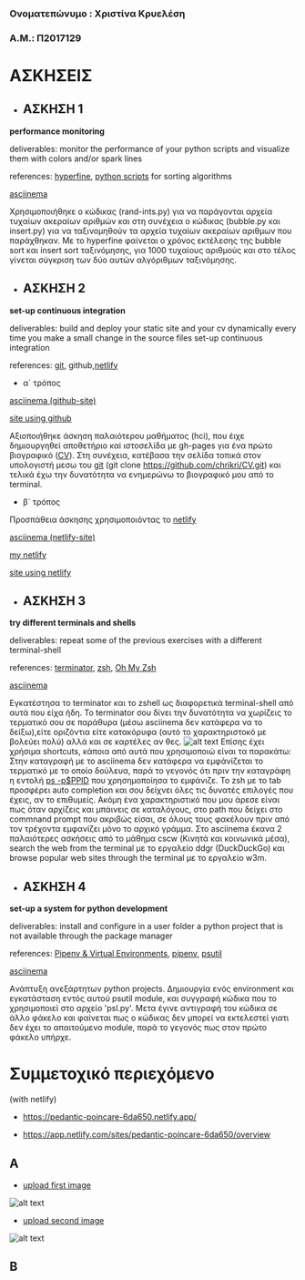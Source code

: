 ### Ονοματεπώνυμο : Χριστίνα Κρυελέση 
### Α.Μ.: Π2017129


# ΑΣΚΗΣΕΙΣ

* ## ΑΣΚΗΣΗ 1
**performance monitoring**

deliverables: monitor the performance of your python scripts and visualize them with colors and/or spark lines

references: [hyperfine](https://github.com/sharkdp/hyperfine), [python scripts](https://medium.com/@george.seif94/a-tour-of-the-top-5-sorting-algorithms-with-python-code-43ea9aa02889) for sorting algorithms

[asciinema](https://asciinema.org/a/JvpO6wWi3Dt9YaQ8d7Qs3iYis)

  Χρησιμοποιήθηκε ο κώδικας (rand-ints.py) για να παράγονται αρχεία τυχαίων ακεραίων αριθμών και στη συνέχεια ο κώδικας (bubble.py και insert.py)  για να ταξινομηθούν τα αρχεία τυχαίων ακεραίων αριθμων που παράχθηκαν. Με το hyperfine φαίνεται ο χρόνος εκτέλεσης της bubble sort και insert sort ταξινόμησης, για 1000 τυχαίους αριθμούς και στο τέλος γίνεται σύγκριση των δύο αυτών αλγόριθμων ταξινόμησης.



* ## ΑΣΚΗΣΗ 2
**set-up continuous integration**

deliverables: build and deploy your static site and your cv dynamically every time you make a small change in the source files set-up continuous integration 

references: [git](https://git-scm.com/book/en/v2/Git-Basics-Getting-a-Git-Repository), github,[netlify](https://www.netlify.com/)

* α´ τρόπος

[asciinema (github-site)](https://asciinema.org/a/ProG5WQxS9StxaYug4sA9RkVt)

[site using github](https://chrikri.github.io/CV/)

  Αξιοποιήθηκε άσκηση παλαιότερου μαθήματος (hci), που έιχε δημιουργηθεί αποθετήριο καi ιστοσελίδα με gh-pages για ένα πρώτο βιογραφικό ([CV](https://github.com/chrikri/CV)). Στη συνέχεια, κατέβασα την σελίδα τοπικά στον υπολογιστή μεσω του [git](https://git-scm.com/book/en/v2/Git-Basics-Getting-a-Git-Repository) (git clone https://github.com/chrikri/CV.git) και τελικά έχω την δυνατότητα να ενημερώνω το βιογραφικό μου από το terminal.


* β´ τρόπος

Προσπάθεια άσκησης χρησιμοποιόντας το [netlify](https://www.netlify.com/)

[asciinema (netlify-site)](https://asciinema.org/a/FLhBk5CrbOTPppUEjnkZjaPJl)

[my netlify](https://app.netlify.com/sites/chrikri/overview)

[site using netlify](https://chrikri.netlify.com/3)



* ## ΑΣΚΗΣΗ 3
**try different terminals and shells**

deliverables: repeat some of the previous exercises with a different terminal-shell 

references: [terminator](https://gnometerminator.blogspot.com/p/introduction.html), [zsh](https://linuxconfig.org/learn-the-basics-of-the-zsh-shell), [Oh My Zsh](https://github.com/ohmyzsh/ohmyzsh)



[asciinema](https://asciinema.org/a/p9J6UyQ1ikmnm9PuLBOsWctbS)

  Εγκατέστησα το terminator και το zshell ως διαφορετικά terminal-shell από αυτά που είχα ήδη. Το terminator σου δίνει την δυνατότητα να χωρίζεις το τερματικό σου σε παράθυρα (μέσω asciinema δεν κατάφερα να το δείξω),είτε οριζόντια είτε κατακόρυφα (αυτό το χαρακτηριστοκό με βολεύει πολύ) αλλά και σε καρτέλες αν θες.
   ![alt text](https://github.com/chrikri/sw/blob/2017129/projects/2017129/Screenshot%20from%202020-05-10%2001-42-23.png)
  Επίσης έχει χρήσιμα shortcuts, κάποια από αυτά που χρησιμοποιώ είναι τα παρακάτω: 
   Στην καταγραφή με το asciinema δεν κατάφερα να εμφάνίζεται το τερματικό με το οποίο δούλευα, παρά το γεγονός ότι πριν την καταγράφη η εντολή [ps -p$PPID](https://unix.stackexchange.com/questions/93376/which-terminal-type-am-i-using) που χρησημοποίησα το εμφάνιζε.
  Το zsh  με το tab προσφέρει auto completion και σου δείχνει όλες τις δυνατές επιλογές που έχεις, αν το επιθυμείς. Ακόμη ένα χαρακτηριστικό που μου άρεσε είναι πως όταν αρχίζεις και μπάινεις σε καταλόγους, στο path που δείχει στο commnand prompt που ακριβώς είσαι, σε όλους τους φακέλουν πριν από τον τρέχοντα εμφανίζει μόνο το αρχικό γράμμα. 
  Στο asciinema έκανα 2 παλαιότερες ασκήσεις από το μάθημα cscw (Κινητά και κοινωνικά μέσα), search the web from the terminal με το εργαλείο ddgr (DuckDuckGo) και browse popular web sites through the terminal με το εργαλείο w3m.

* ## ΑΣΚΗΣΗ 4
**set-up a system for python development**

deliverables: install and configure in a user folder a python project that is not available through the package manager

references: [Pipenv & Virtual Environments](https://docs.python-guide.org/dev/virtualenvs/), [pipenv](https://pipenv.pypa.io/en/latest/), [psutil](https://github.com/giampaolo/psutil)

[asciinema](https://asciinema.org/a/ZawuuBYV6FaNVC8MlFMmz5Yl4)

  Aνάπτυξη ανεξάρτητων python projects. Δημιουργία ενός environment και εγκατάσταση εντός αυτού psutil module, και συγγραφή κώδικα που το χρησιμοποιεί στο αρχείο 'psl.py'. Μετα έγινε αντιγραφή του κώδικα σε άλλο φάκελο και φαίνεται πως ο κώδικας δεν μπορεί να εκτελεστεί γιατι δεν έχει το απαιτούμενο module, παρά το γεγονός πως στον πρώτο φάκελο υπήρχε.

# Συμμετοχικό περιεχόμενο

(with netlify)

* https://pedantic-poincare-6da650.netlify.app/

* https://app.netlify.com/sites/pedantic-poincare-6da650/overview

## A

- [upload first image](https://github.com/chrikri/gr/blob/gh-pages/_gallery/logo-language.md)

![alt text](https://github.com/chrikri/sw/blob/2017129/projects/2017129/logo-result.png)


- [upload second image](https://github.com/chrikri/gr/blob/gh-pages/_gallery/smartwatch-sw.md)

![alt text](https://github.com/chrikri/sw/blob/2017129/projects/2017129/smartwatch-result.png)

## B
